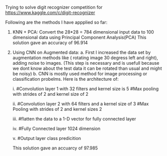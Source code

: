 Trying to solve digit recognizer competition for https://www.kaggle.com/c/digit-recognizer

Following are the methods I have appplied so far:

1. KNN + PCA:
   Convert the 28*28 = 784 dimensional input data to 100 dimensional data using Principal Component Analysis(PCA)
   This solution gave an accuracy of 96.914

2. Using CNN on Augmented data:
   a. First I increased the data set by augmentation methods like ( rotating image 30 degress left and right), adding noise to images.
      (This step is necessary and is usefull because we dont know about the test data it can be rotated than usual and might be noisy)
   b. CNN is mostly used method for image processing or classification probelms.
      Here is the architecture of:

      i. #Convolution layer 1 with 32 filters and kernel size is 5
 	 #Max pooling with strides of 2 and kernel size of 2
   
      ii. #Convolution layer 2 with 64 filters and a kernel size of 3
	  #Max Pooling with strides of 2 and kernel sizes 2

      iii. #flatten the data to a 1-D vector for fully connected layer
   
      iv. #Fully Connected layer 1024 dimension

      v. #Output layer class predicition
   
	


   This solution gave an accuarcy of 97.985
